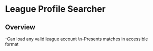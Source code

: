 # League Profile Searcher
## Overview
-Can load any valid league account
\n-Presents matches in accessible format
